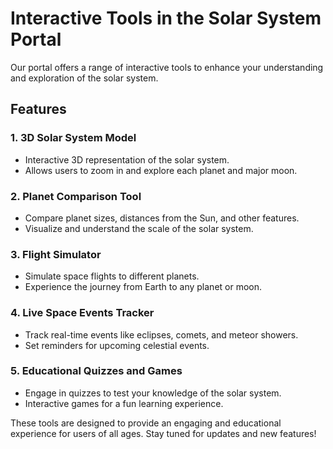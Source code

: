 # Interactive Tools in the Solar System Portal

Our portal offers a range of interactive tools to enhance your understanding and exploration of the solar system.

## Features

### 1. **3D Solar System Model**
- Interactive 3D representation of the solar system.
- Allows users to zoom in and explore each planet and major moon.

### 2. **Planet Comparison Tool**
- Compare planet sizes, distances from the Sun, and other features.
- Visualize and understand the scale of the solar system.

### 3. **Flight Simulator**
- Simulate space flights to different planets.
- Experience the journey from Earth to any planet or moon.

### 4. **Live Space Events Tracker**
- Track real-time events like eclipses, comets, and meteor showers.
- Set reminders for upcoming celestial events.

### 5. **Educational Quizzes and Games**
- Engage in quizzes to test your knowledge of the solar system.
- Interactive games for a fun learning experience.

These tools are designed to provide an engaging and educational experience for users of all ages. Stay tuned for updates and new features!
